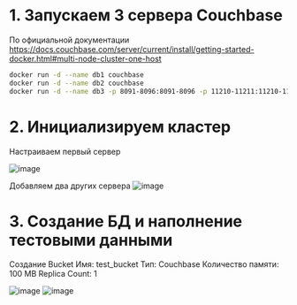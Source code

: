 # 1. Запускаем 3 сервера Couchbase
   По официальной документации https://docs.couchbase.com/server/current/install/getting-started-docker.html#multi-node-cluster-one-host
   ```sh
   docker run -d --name db1 couchbase
   docker run -d --name db2 couchbase
   docker run -d --name db3 -p 8091-8096:8091-8096 -p 11210-11211:11210-11211 couchbase
   ```
# 2. Инициализируем кластер
   Настраиваем первый сервер
   
   ![image](https://github.com/user-attachments/assets/84942bd6-51dc-41fb-a9b8-33379fcc3e41)

   Добавляем два других сервера
   ![image](https://github.com/user-attachments/assets/441ef62e-5466-40ad-aa4e-c71a74b664fa)

# 3. Создание БД и наполнение тестовыми данными
   Создание Bucket
      Имя: test_bucket
      Тип: Couchbase
      Количество памяти: 100 MB
      Replica Count: 1

   ![image](https://github.com/user-attachments/assets/cdfc007e-dc24-4f49-853d-d31f479fd129)
   ![image](https://github.com/user-attachments/assets/ef16550f-dcdf-4a38-8d33-b1a3c3d3c1ec)

   ```couchbase
   ```
